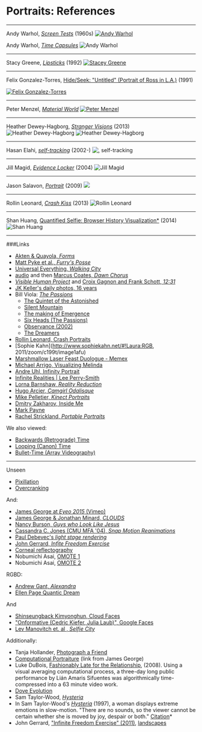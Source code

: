 # Portraits: References

---
Andy Warhol, [*Screen Tests*](https://www.youtube.com/watch?v=hLW_sXv44Uc) (1960s)
[![Andy Warhol](images/warhol-edie.jpg)](https://www.youtube.com/watch?v=hLW_sXv44Uc)

Andy Warhol, [*Time Capsules*](http://www.phaidon.com/agenda/art/articles/2014/january/03/opening-warhols-time-capsules/)
![Andy Warhol](images/warhol-crates.jpg)

---
Stacy Greene, [*Lipsticks*](http://stacygreene.com/portfolio/lipsticks/) (1992)
[![Stacey Greene](images/datavis_lipstick_greene2.jpg)](http://stacygreene.com/portfolio/lipsticks/)

---
Felix Gonzalez-Torres, [Hide/Seek: "Untitled" (Portrait of Ross in L.A.)](http://www.artbabble.org/video/npg/hideseek-untitled-portrait-ross-la-felix-gonzalez-torres) (1991)

[![Felix Gonzalez-Torres](images/torres.jpg)](http://www.artbabble.org/video/npg/hideseek-untitled-portrait-ross-la-felix-gonzalez-torres)

---
Peter Menzel, [*Material World*](http://www.npr.org/sections/pictureshow/2010/08/10/129113632/picturingpossessions)
[![Peter Menzel](images/family.jpg)](http://www.npr.org/sections/pictureshow/2010/08/10/129113632/picturingpossessions)

--- 
Heather Dewey-Hagborg, [*Stranger Visions*](http://deweyhagborg.com/projects/stranger-visions) (2013)
![Heather Dewey-Hagborg](images/DeweyHagborg.jpg)![Heather Dewey-Hagborg](images/heather-dewey-hagborg-ted-scrn.jpg)

---
Hasan Elahi, [*self-tracking*](https://www.ted.com/talks/hasan_elahi) (2002-)
![, [*self-tracking*](https://www.ted.com/talks/hasan_elahi) ](images/elahi_beds_fullpage.jpg)

---
Jill Magid, [*Evidence Locker*](http://www.jillmagid.com/projects/evidence-locker-2) (2004)
![Jill Magid](images/magid.jpg)

--- 
Jason Salavon, [*Portrait*](http://www.salavon.com/work/Portrait/) (2009)![](images/salavon-portrait.jpg)

---
Rollin Leonard, [*Crash Kiss*](http://rollinleonard.com/2016/Crash%20Kiss%20Kate%20Rollin%20animation/) (2013)
![Rollin Leonard](images/crashkiss.jpg)

---
Shan Huang, [Quantified Selfie: Browser History Visualization*](http://golancourses.net/2014/shan/03/06/project-3-shan-browser-history-visualization/) (2014)
![Shan Huang](images/shan_huang_fullpage.png)


---
###Links

* [Akten & Quayola, *Forms*](http://www.memo.tv/forms/)
* [Matt Pyke et al., *Furry's Posse*](https://vimeo.com/7467703)
* [Universal Everything, *Walking City*](https://vimeo.com/85596568)
* [audio](http://audio.theguardian.tv/sys-audio/Arts/Culture/2007/01/24/yellowhammerfinal.mp3) and then [Marcus Coates, *Dawn Chorus*](https://www.youtube.com/watch?v=PCCpnDtgxXk) 
* [*Visible Human Project*](https://www.youtube.com/watch?v=dPPjUtiAGYs) and [Croix Gagnon and Frank Schott, *12:31*](http://www.project1231.com/)
* [JK Keller's daily photos, 16 years](https://www.youtube.com/watch?v=CcLPn46Xsv8)
* Bill Viola: [*The Passions*](http://www.getty.edu/art/exhibitions/viola/art.html)
  * [The Quintet of the Astonished](https://www.youtube.com/watch?v=As7OtWMYPRc)
  * [Silent Mountain](https://www.youtube.com/watch?v=e2Eam0GMjZg)
  * [The making of Emergence](https://www.youtube.com/watch?v=hx5Cu7U-Fkg)
  * [Six Heads (The Passions)](https://www.youtube.com/watch?v=RnVCJJeuFaE)
  * [Observance (2002)](https://www.youtube.com/watch?v=TCiQBOkt-rs)
  * [The Dreamers](https://www.youtube.com/watch?v=mJpv4Z1X3CY)
* [Rollin Leonard, Crash Portraits](http://rollinleonard.com/projects/2013/lilia360/)
* [Sophie Kahn](http://www.sophiekahn.net/#!Laura:RGB, 2011/zoom/c199t/image1afu)
* [Marshmallow Laser Feast	Duologue - Memex](https://www.youtube.com/watch?v=dFrdG-ZPVLQ)
* [Michael Arrigo, Visualizing Melinda](https://vimeo.com/117179641)
* [Andre Uhl, Infinity Portrait](https://vimeo.com/93704024)
* [Infinite Realities | Lee Perry-Smith](https://www.youtube.com/watch?v=BUO1k52OBos)
* [Lorna Barnshaw, *Reality Reduction*](https://www.behance.net/gallery/Reality-Reduction/8137337)
* [Hugo Arcier, *Camgirl Odalisque*](http://hugoarcier.com/en/camgirl-odalisque/)
* [Mike Pelletier, *Kinect Portraits*](http://mikepelletier.nl/Kinect-Portraits-1)
* [Dmitry Zakharov, Inside Me](https://vimeo.com/106671329)
* [Mark Payne	](http://metredux.tumblr.com/)
* [Rachel Strickland, *Portable Portraits*](https://vimeo.com/9364721)

We also viewed: 

* [Backwards (Retrograde) Time](backwards.md)
* [Looping (Canon) Time](looping.md)
* [Bullet-Time (Array Videography)](bullettime.md)

---

Unseen

* [Pixillation](pixillation.md)
* [Overcranking](overcranking.md)


And: 

* [James George at *Eyeo 2015* (Vimeo)](https://vimeo.com/134973504)
* [James George & Jonathan Minard, *CLOUDS*](http://cloudsdocumentary.com/)
* [Nancy Burson, *Guys who Look Like Jesus*](https://raw.githubusercontent.com/golanlevin/ExperimentalCapture/master/docs/images/image-averaging/burson_jesus_guys.jpg)
* [Cassandra C. Jones (CMU MFA '04), *Snap Motion Reanimations*](http://www.cassandracjones.com/snap-motion-re-animations)
* [Paul Debevec's *light stage rendering*](http://www.pauldebevec.com/Research/LS/)
* [John Gerrard, *Infite Freedom Exercise*](https://www.youtube.com/watch?v=xUKC11NEK0A)
* [Corneal reflectography](http://petapixel.com/2012/08/17/great-scott-corneal-imaging-is-a-real-thing/)
* Nobumichi Asai, [OMOTE 1](https://vimeo.com/103425574)
* Nobumichi Asai, [OMOTE 2](https://vimeo.com/117029335)

RGBD: 

* [Andrew Gant, *Alexandra*](https://vimeo.com/71444158)
* [Ellen Page	Quantic Dream	](http://www.fastcodesign.com/3020630/ellen-page-is-naked-in-the-uncanny-valley)

And 

* [Shinseungback Kimyonghun, Cloud Faces](http://ssbkyh.com/works/cloud_face/)
* ["Onformative (Cedric Kiefer, Julia Laub)", Google Faces](http://www.onformative.com/lab/googlefaces/)
* [Lev Manovitch et. al	, *Selfie City*](http://selfiecity.net/#)

Additionally: 

* Tanja Hollander, [Photograph a Friend](https://www.youtube.com/watch?v=0posLr4TTiI)
* [Computational Portraiture](http://prostheticknowledge.tumblr.com/post/101297249296/computational-portraiture-a-class-at-nyu-itp-run) (link from James George)
* Luke DuBois, [Fashionably Late for the Relationship](https://vimeo.com/30496329), (2008). Using a visual averaging computational process, a three-day long public performance by Lián Amaris Sifuentes was algorithmically time-compressed into a 63 minute video work.
* [Dove Evolution](https://www.youtube.com/watch?v=iYhCn0jf46U)
* Sam Taylor-Wood, [*Hysteria*](https://www.youtube.com/watch?v=33PZhpay8gM)
* In Sam Taylor-Wood's [*Hysteria*](https://www.youtube.com/watch?v=33PZhpay8gM) (1997), a woman displays extreme emotions in slow-motion. "There are no sounds, so the viewer cannot be certain whether she is moved by joy, despair or both." [Citation](http://www.absolutearts.com/artsnews/2002/01/25/29597.html)*
* John Gerrard, ["Infinite Freedom Exercise" (2011)](https://www.youtube.com/watch?v=xUKC11NEK0A), [landscapes](https://www.youtube.com/watch?v=R9t2ApMEPX0)

  